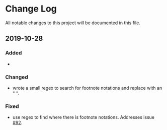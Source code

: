 # Change Log

All notable changes to this project will be documented in this file.

## 2019-10-28

### Added
-

### Changed
- wrote a small regex to search for footnote notations and replace with an " ".

### Fixed

- use regex to find where there is footnote notations. Addresses issue [#92](https://github.com/jbt/markdown-editor/issues/92).
